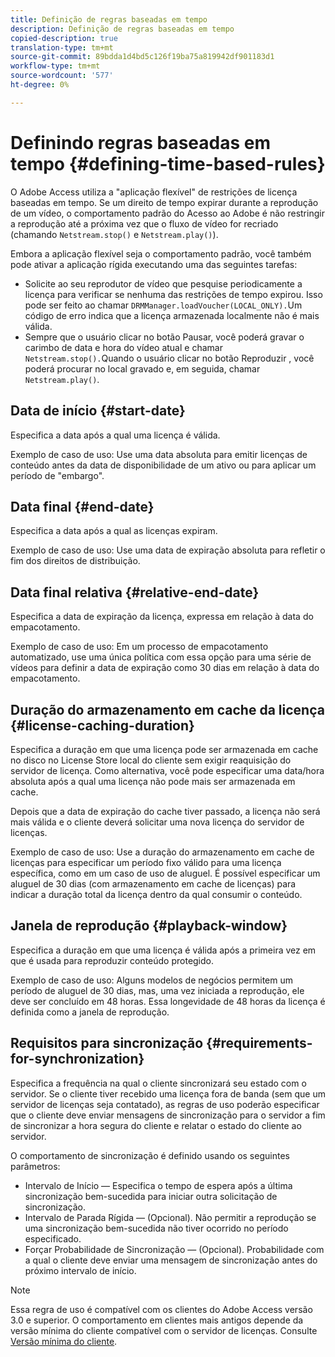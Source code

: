 ```yaml
---
title: Definição de regras baseadas em tempo
description: Definição de regras baseadas em tempo
copied-description: true
translation-type: tm+mt
source-git-commit: 89bdda1d4bd5c126f19ba75a819942df901183d1
workflow-type: tm+mt
source-wordcount: '577'
ht-degree: 0%

---
```



# Definindo regras baseadas em tempo {#defining-time-based-rules}

O Adobe Access utiliza a &quot;aplicação flexível&quot; de restrições de licença baseadas em tempo. Se um direito de tempo expirar durante a reprodução de um vídeo, o comportamento padrão do Acesso ao Adobe é não restringir a reprodução até a próxima vez que o fluxo de vídeo for recriado (chamando `Netstream.stop()` e `Netstream.play()`).

Embora a aplicação flexível seja o comportamento padrão, você também pode ativar a aplicação rígida executando uma das seguintes tarefas:

* Solicite ao seu reprodutor de vídeo que pesquise periodicamente a licença para verificar se nenhuma das restrições de tempo expirou. Isso pode ser feito ao chamar `DRMManager.loadVoucher(LOCAL_ONLY).`Um código de erro indica que a licença armazenada localmente não é mais válida.
* Sempre que o usuário clicar no botão Pausar, você poderá gravar o carimbo de data e hora do vídeo atual e chamar `Netstream.stop().`Quando o usuário clicar no botão Reproduzir , você poderá procurar no local gravado e, em seguida, chamar `Netstream.play()`.

## Data de início {#start-date}

Especifica a data após a qual uma licença é válida.

Exemplo de caso de uso: Use uma data absoluta para emitir licenças de conteúdo antes da data de disponibilidade de um ativo ou para aplicar um período de &quot;embargo&quot;.

## Data final {#end-date}

Especifica a data após a qual as licenças expiram.

Exemplo de caso de uso: Use uma data de expiração absoluta para refletir o fim dos direitos de distribuição.

## Data final relativa {#relative-end-date}

Especifica a data de expiração da licença, expressa em relação à data do empacotamento.

Exemplo de caso de uso: Em um processo de empacotamento automatizado, use uma única política com essa opção para uma série de vídeos para definir a data de expiração como 30 dias em relação à data do empacotamento.

## Duração do armazenamento em cache da licença {#license-caching-duration}

Especifica a duração em que uma licença pode ser armazenada em cache no disco no License Store local do cliente sem exigir reaquisição do servidor de licença. Como alternativa, você pode especificar uma data/hora absoluta após a qual uma licença não pode mais ser armazenada em cache.

Depois que a data de expiração do cache tiver passado, a licença não será mais válida e o cliente deverá solicitar uma nova licença do servidor de licenças.

Exemplo de caso de uso: Use a duração do armazenamento em cache de licenças para especificar um período fixo válido para uma licença específica, como em um caso de uso de aluguel. É possível especificar um aluguel de 30 dias (com armazenamento em cache de licenças) para indicar a duração total da licença dentro da qual consumir o conteúdo.

## Janela de reprodução {#playback-window}

Especifica a duração em que uma licença é válida após a primeira vez em que é usada para reproduzir conteúdo protegido.

Exemplo de caso de uso: Alguns modelos de negócios permitem um período de aluguel de 30 dias, mas, uma vez iniciada a reprodução, ele deve ser concluído em 48 horas. Essa longevidade de 48 horas da licença é definida como a janela de reprodução.

## Requisitos para sincronização {#requirements-for-synchronization}

Especifica a frequência na qual o cliente sincronizará seu estado com o servidor. Se o cliente tiver recebido uma licença fora de banda (sem que um servidor de licenças seja contatado), as regras de uso poderão especificar que o cliente deve enviar mensagens de sincronização para o servidor a fim de sincronizar a hora segura do cliente e relatar o estado do cliente ao servidor.

O comportamento de sincronização é definido usando os seguintes parâmetros:

* Intervalo de Início — Especifica o tempo de espera após a última sincronização bem-sucedida para iniciar outra solicitação de sincronização.
* Intervalo de Parada Rígida — (Opcional). Não permitir a reprodução se uma sincronização bem-sucedida não tiver ocorrido no período especificado.
* Forçar Probabilidade de Sincronização — (Opcional). Probabilidade com a qual o cliente deve enviar uma mensagem de sincronização antes do próximo intervalo de início.

>[!NOTE]
>
>Essa regra de uso é compatível com os clientes do Adobe Access versão 3.0 e superior. O comportamento em clientes mais antigos depende da versão mínima do cliente compatível com o servidor de licenças. Consulte [Versão mínima do cliente](../../../../aaxs-protecting-content/content-implementing-the-license-server/content-handling-license-reqs/content-minimum-client-version.md).